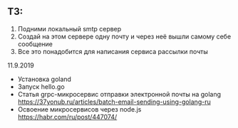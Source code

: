 ТЗ:
---
1. Подними локальный smtp сервер
2. Создай на этом сервере одну почту и через неё вышли самому себе сообщение
3. Все это понадобится для написания сервиса рассылки почты

11.9.2019
- Установка goland
- Запуск hello.go
- Статья grpc-микросервис отправки электронной почты на golang https://37yonub.ru/articles/batch-email-sending-using-golang-ru
- Освоение микросервисов через node.js https://habr.com/ru/post/447074/